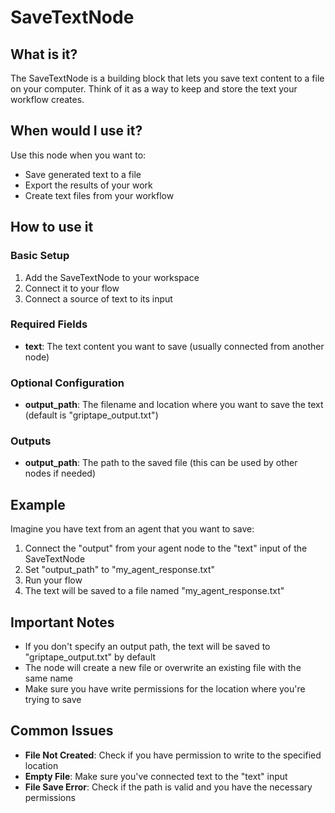 # SaveTextNode

## What is it?
The SaveTextNode is a building block that lets you save text content to a file on your computer. Think of it as a way to keep and store the text your workflow creates.

## When would I use it?
Use this node when you want to:
- Save generated text to a file
- Export the results of your work
- Create text files from your workflow

## How to use it

### Basic Setup
1. Add the SaveTextNode to your workspace
2. Connect it to your flow
3. Connect a source of text to its input

### Required Fields
- **text**: The text content you want to save (usually connected from another node)

### Optional Configuration
- **output_path**: The filename and location where you want to save the text (default is "griptape_output.txt")

### Outputs
- **output_path**: The path to the saved file (this can be used by other nodes if needed)

## Example
Imagine you have text from an agent that you want to save:

1. Connect the "output" from your agent node to the "text" input of the SaveTextNode
2. Set "output_path" to "my_agent_response.txt"
3. Run your flow
4. The text will be saved to a file named "my_agent_response.txt"

## Important Notes
- If you don't specify an output path, the text will be saved to "griptape_output.txt" by default
- The node will create a new file or overwrite an existing file with the same name
- Make sure you have write permissions for the location where you're trying to save

## Common Issues
- **File Not Created**: Check if you have permission to write to the specified location
- **Empty File**: Make sure you've connected text to the "text" input
- **File Save Error**: Check if the path is valid and you have the necessary permissions